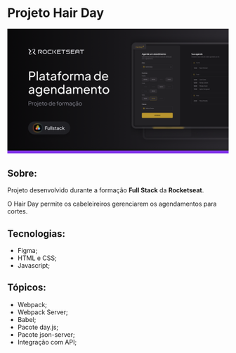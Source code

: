# Projeto Hair Day

<p align="center">  
   <img src=".github/preview.png" alt="Preview do projeto"/> 
</p>

## Sobre:

Projeto desenvolvido durante a formação **Full Stack** da **Rocketseat**.

O Hair Day permite os cabeleireiros gerenciarem os agendamentos para cortes.

## Tecnologias:

- Figma;
- HTML e CSS;
- Javascript;

## Tópicos:

- Webpack;
- Webpack Server;
- Babel;
- Pacote day.js;
- Pacote json-server;
- Integração com API;
